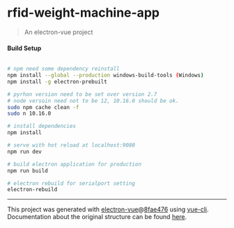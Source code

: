 # rfid-weight-machine-app

> An electron-vue project

#### Build Setup

``` bash

# npm need some dependency reinstall
npm install --global --production windows-build-tools (Windows)
npm install -g electron-prebuilt  

# pyrhon version need to be set over version 2.7
# node versoin need not to be 12, 10.16.0 should be ok.
sudo npm cache clean -f
sudo n 10.16.0

# install dependencies
npm install

# serve with hot reload at localhost:9080
npm run dev

# build electron application for production
npm run build

# electron rebuild for serialport setting
electron-rebuild


```

---

This project was generated with [electron-vue](https://github.com/SimulatedGREG/electron-vue)@[8fae476](https://github.com/SimulatedGREG/electron-vue/tree/8fae4763e9d225d3691b627e83b9e09b56f6c935) using [vue-cli](https://github.com/vuejs/vue-cli). Documentation about the original structure can be found [here](https://simulatedgreg.gitbooks.io/electron-vue/content/index.html).

